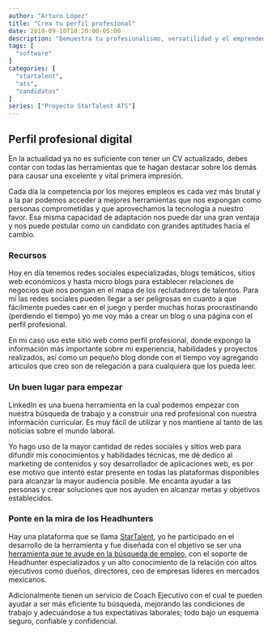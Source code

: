 ```yaml
---
author: "Arturo López"
title: "Crea tu perfil profesional"
date: 2019-09-10T10:20:00-05:00
description: "Demuestra tu profesionalismo, versatilidad y el emprendedor que llevas dentro"
tags: [
  "software"
]
categories: [
  "startalent",
  "ats", 
  "candidatos"
]
series: ["Proyecto StarTalent ATS"]
---
```


## Perfil profesional digital

En la actualidad ya no es suficiente con tener un CV actualizado, debes contar con todas las herramientas que te hagan destacar sobre los demás para causar una excelente y vital primera impresión.

Cada día la competencia por los mejores empleos es cada vez más brutal y a la par podemos acceder a mejores herramientas que nos expongan como personas comprometidas y que aprovechamos la tecnología a nuestro favor. Esa misma capacidad de adaptación nos puede dar una gran ventaja y nos puede postular como un candidato con grandes aptitudes hacia el cambio.

### Recursos

Hoy en día tenemos redes sociales especializadas, blogs temáticos, sitios web económicos y hasta micro blogs para establecer relaciones de negocios que nos pongan en el mapa de los reclutadores de talentos. Para mí las redes sociales pueden llegar a ser peligrosas en cuanto a que fácilmente puedes caer en el juego y perder muchas horas procrastinando (perdiendo el tiempo) yo me voy más a crear un blog o una página con el perfil profesional.

En mi caso uso este sitio web como perfil profesional, donde expongo la información más importante sobre mi experiencia, habilidades y proyectos realizados, así como un pequeño blog donde con el tiempo voy agregando artículos que creo son de relegación a para cualquiera que los pueda leer.

### Un buen lugar para empezar

LinkedIn es una buena herramienta en la cual podemos empezar con nuestra búsqueda de trabajo y a construir una red profesional con nuestra información curricular. Es muy fácil de utilizar y nos mantiene al tanto de las noticias sobre el mundo laboral.

Yo hago uso de la mayor cantidad de redes sociales y sitios web para difundir mis conocimientos y habilidades técnicas, me dé dedico al marketing de contenidos y soy desarrollador de aplicaciones web, es por ese motivo que intentó estar presente en todas las plataformas disponibles para alcanzar la mayor audiencia posible. Me encanta ayudar a las personas y crear soluciones que nos ayuden en alcanzar metas y objetivos establecidos.

### Ponte en la mira de los Headhunters

Hay una plataforma que se llama [StarTalent](https://startalent.mx), yo he participado en el desarrollo de la herramienta y fue diseñada con el objetivo se ser una [herramienta que te ayude en la búsqueda de empleo](https://candidatos.starchoice.com.mx/), con el soporte de Headhunter especializados y un alto conocimiento de la relación con altos ejecutivos como dueños, directores, ceo de empresas líderes en mercados mexicanos. 

Adicionalmente tienen un servicio de Coach Ejecutivo con el cual te pueden ayudar a ser más eficiente tu búsqueda, mejorando las condiciones de trabajo y adecuándose a tus expectativas laborales; todo bajo un esquema seguro, confiable y confidencial.
